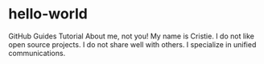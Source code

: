 # hello-world
GitHub Guides Tutorial
About me, not you!
My name is Cristie.
I do not like open source projects.
I do not share well with others.
I specialize in unified communications.
